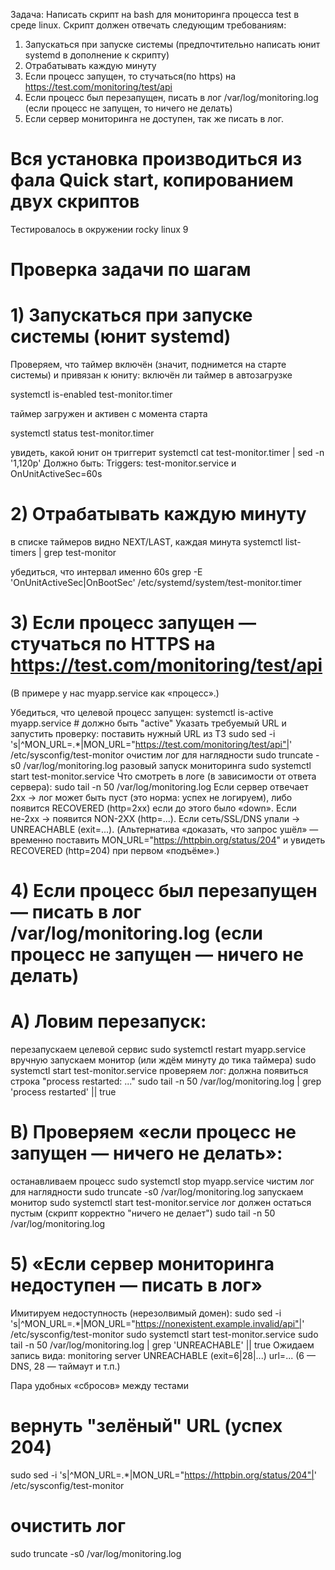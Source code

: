 Задача:
 Написать скрипт на bash для мониторинга процесса test в среде
 linux. Скрипт должен отвечать следующим требованиям:
 1. Запускаться при запуске системы (предпочтительно написать юнит
 systemd в дополнение к скрипту)
 2. Отрабатывать каждую минуту
 3. Если процесс запущен, то стучаться(по https) на
 https://test.com/monitoring/test/api
 4. Если процесс был перезапущен, писать в лог /var/log/monitoring.log
 (если процесс не запущен, то ничего не делать)
 5. Если сервер мониторинга не доступен, так же писать в лог.
 # Вся установка производиться из фала Quick start, копированием двух скриптов
   Тестировалось в окружении rocky linux 9
 # Проверка задачи по шагам

# 1) Запускаться при запуске системы (юнит systemd)
 Проверяем, что таймер включён (значит, поднимется на старте системы) и привязан к юниту:
 включён ли таймер в автозагрузке
 
systemctl is-enabled test-monitor.timer

 таймер загружен и активен с момента старта
 
systemctl status test-monitor.timer

 увидеть, какой юнит он триггерит
systemctl cat test-monitor.timer | sed -n '1,120p'
 Должно быть: Triggers: test-monitor.service и OnUnitActiveSec=60s

# 2) Отрабатывать каждую минуту
 в списке таймеров видно NEXT/LAST, каждая минута
systemctl list-timers | grep test-monitor

 убедиться, что интервал именно 60s
grep -E 'OnUnitActiveSec|OnBootSec' /etc/systemd/system/test-monitor.timer

# 3) Если процесс запущен — стучаться по HTTPS на https://test.com/monitoring/test/api
 (В примере у нас myapp.service как «процесс».)

 Убедиться, что целевой процесс запущен:
systemctl is-active myapp.service   # должно быть "active"
 Указать требуемый URL и запустить проверку:
 поставить нужный URL из ТЗ
sudo sed -i 's|^MON_URL=.*|MON_URL="https://test.com/monitoring/test/api"|' /etc/sysconfig/test-monitor
 очистим лог для наглядности
sudo truncate -s0 /var/log/monitoring.log
 разовый запуск мониторинга
sudo systemctl start test-monitor.service
 Что смотреть в логе (в зависимости от ответа сервера):
sudo tail -n 50 /var/log/monitoring.log
 Если сервер отвечает 2xx → лог может быть пуст (это норма: успех не логируем), либо появится RECOVERED (http=2xx) если до этого было «down».
 Если не-2xx → появится NON-2XX (http=...).
 Если сеть/SSL/DNS упали → UNREACHABLE (exit=...).
 (Альтернатива «доказать, что запрос ушёл» — временно поставить MON_URL="https://httpbin.org/status/204" и увидеть RECOVERED (http=204) при первом «подъёме».)

# 4) Если процесс был перезапущен — писать в лог /var/log/monitoring.log (если процесс не запущен — ничего не делать)
# A) Ловим перезапуск:
 перезапускаем целевой сервис
sudo systemctl restart myapp.service
 вручную запускаем монитор (или ждём минуту до тика таймера)
sudo systemctl start test-monitor.service
 проверяем лог: должна появиться строка "process restarted: ..."
sudo tail -n 50 /var/log/monitoring.log | grep 'process restarted' || true

# B) Проверяем «если процесс не запущен — ничего не делать»:
 останавливаем процесс
sudo systemctl stop myapp.service
 чистим лог для наглядности
sudo truncate -s0 /var/log/monitoring.log
 запускаем монитор
sudo systemctl start test-monitor.service
 лог должен остаться пустым (скрипт корректно "ничего не делает")
sudo tail -n 50 /var/log/monitoring.log
# 5) «Если сервер мониторинга недоступен — писать в лог»
 Имитируем недоступность (нерезолвимый домен):
sudo sed -i 's|^MON_URL=.*|MON_URL="https://nonexistent.example.invalid/api"|' /etc/sysconfig/test-monitor
sudo systemctl start test-monitor.service
sudo tail -n 50 /var/log/monitoring.log | grep 'UNREACHABLE' || true
Ожидаем запись вида:
monitoring server UNREACHABLE (exit=6|28|...) url=...
(6 — DNS, 28 — таймаут и т.п.)

Пара удобных «сбросов» между тестами
# вернуть "зелёный" URL (успех 204)
sudo sed -i 's|^MON_URL=.*|MON_URL="https://httpbin.org/status/204"|' /etc/sysconfig/test-monitor

# очистить лог
sudo truncate -s0 /var/log/monitoring.log




